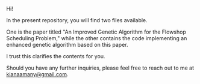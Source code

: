 Hi!

In the present repository, you will find two files available. 

One is the paper titled "An Improved Genetic Algorithm for the Flowshop Scheduling Problem," while the other contains the code implementing an enhanced genetic algorithm based on this paper. 

I trust this clarifies the contents for you. 

Should you have any further inquiries, please feel free to reach out to me at kianaamany@gmail.com.

